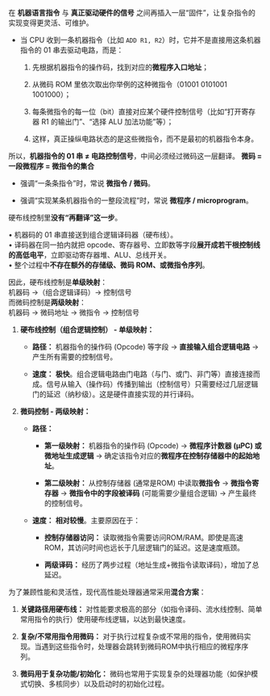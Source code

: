 在 **机器语言指令** 与 **真正驱动硬件的信号** 之间再插入一层“固件”，让复杂指令的实现变得更灵活、可维护。

- 当 CPU 收到一条机器指令（比如 `ADD R1, R2`）时，它并不是直接用这条机器指令的 01 串去驱动电路，而是：
    
    1. 先根据机器指令的操作码，找到对应的**微程序入口地址**；
        
    2. 从微码 ROM 里依次取出你举例的这种微指令（01001 0101001 1001000）；
        
    3. 每条微指令的每一位（bit）直接对应某个硬件控制信号（比如“打开寄存器 R1 的输出门”、“选择 ALU 加法功能”等）；
        
    4. 这样，真正操纵电路状态的是这些微指令，而不是最初的机器指令本身。
        

所以，**机器指令的 01 串 ≠ 电路控制信号**，中间必须经过微码这一层翻译。           **微码 = 一段微程序 = 微指令的集合**

- 强调“一条条指令”时，常说 **微指令 / 微码**。
    
- 强调“实现某条机器指令的一整段流程”时，常说 **微程序 / microprogram**。


硬布线控制里**没有“再翻译”这一步**。

• 机器码的 01 串直接送到组合逻辑译码器（硬布线）。  
• 译码器在同一拍内就把 opcode、寄存器号、立即数等字段**展开成若干根控制线的高低电平**，立即驱动寄存器堆、ALU、总线开关。  
• 整个过程中**不存在额外的存储级、微码 ROM、或微指令序列**。

因此，硬布线控制是**单级映射**：  
机器码 →（组合逻辑译码）→ 控制信号  
而微码控制是**两级映射**：  
机器码 → 微码地址 → 微指令 → 控制信号


1. **硬布线控制（组合逻辑控制） - 单级映射：**
    
    - **路径：** 机器指令的操作码 (Opcode) 等字段 → **直接输入组合逻辑电路** → 产生所有需要的控制信号。
        
    - **速度：** **极快**。组合逻辑电路由门电路（与门、或门、非门等）直接连接而成。信号从输入（操作码）传播到输出（控制信号）只需要经过几层逻辑门的延迟（纳秒级）。这是硬件直接实现的并行译码。
        
2. **微码控制 - 两级映射：**
    
    - **路径：**
        
        - **第一级映射：** 机器指令的操作码 (Opcode) → **微程序计数器 (μPC) 或微地址生成逻辑** → 确定该指令对应的**微程序在控制存储器中的起始地址**。
            
        - **第二级映射：** 从控制存储器 (通常是ROM) 中读取**微指令** → **微指令寄存器** → **微指令中的字段被译码** (可能需要少量组合逻辑) → 产生最终的控制信号。
            
    - **速度：** **相对较慢**。主要原因在于：
        
        - **控制存储器访问：** 读取微指令需要访问ROM/RAM。即使是高速ROM，其访问时间也远长于几层逻辑门的延迟。这是速度瓶颈。
            
        - **两级译码：** 经历了两步过程（地址生成+微指令读取译码），增加了总延迟。


为了兼顾性能和灵活性，现代高性能处理器通常采用**混合方案**：

1. **关键路径用硬布线：** 对性能要求极高的部分（如指令译码、流水线控制、简单常用指令的执行）使用硬布线逻辑，以达到最快速度。
    
2. **复杂/不常用指令用微码：** 对于执行过程复杂或不常用的指令，使用微码实现。当遇到这些指令时，处理器会跳转到微码ROM中执行相应的微程序序列。
    
3. **微码用于复杂功能/初始化：** 微码也常用于实现复杂的处理器功能（如保护模式切换、多核同步）以及启动时的初始化过程。